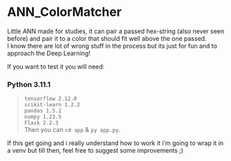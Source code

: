 # ANN_ColorMatcher

Little ANN made for studies, it can pair a passed hex-string (also never seen before) and pair it to a color that should fit well above the one passed.\
I know there are lot of wrong stuff in the process but its just for fun and to approach the Deep Learning!

If you want to test it you will need:
### Python 3.11.1
> `tensorflow 2.12.0`\
> `scikit-learn 1.2.2`\
> `pandas 1.5.2`\
> `numpy 1.23.5`\
> `Flask 2.2.3`\
Then you can `cd app` & `py app.py`.

If this get going and i really understand how to work it i'm going to wrap it in a venv but till then, feel free to suggest some improvements ;)
